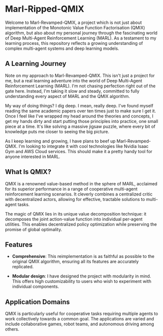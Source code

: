 # Marl-Ripped-QMIX

Welcome to Marl-Revamped-QMIX, a project which is not just about implementation of the Monotonic Value Function Factorisation (QMIX) algorithm, but also about my personal journey through the fascinating world of Deep Multi-Agent Reinforcement Learning (MARL). As a testament to my learning process, this repository reflects a growing understanding of complex multi-agent systems and deep learning models.

## A Learning Journey

Note on my approach to Marl-Revamped-QMIX. This isn't just a project for me, but a real learning adventure into the world of Deep Multi-Agent Reinforcement Learning (MARL). I'm not chasing perfection right out of the gate here. Instead, I'm taking it slow and steady, committed to fully understanding every aspect of MARL and the QMIX algorithm.

My way of doing things? I dig deep. I mean, really deep. I've found myself reading the same academic papers over ten times just to make sure I get it. Once I feel like I've wrapped my head around the theories and concepts, I get my hands dirty and start putting those principles into practice, one small piece at a time. It's like solving a massive jigsaw puzzle, where every bit of knowledge puts me closer to seeing the big picture.

As I keep learning and growing, I have plans to beef up Marl-Revamped-QMIX. I'm looking to integrate it with cool technologies like Nvidia Isaac Gym and AWS Cloud services. This should make it a pretty handy tool for anyone interested in MARL.

## What Is QMIX?

QMIX is a renowned value-based method in the sphere of MARL, acclaimed for its superior performance in a range of cooperative multi-agent reinforcement learning scenarios. It cleverly combines a centralized critic with decentralized actors, allowing for effective, tractable solutions to multi-agent tasks.

The magic of QMIX lies in its unique value decomposition technique: it decomposes the joint action-value function into individual per-agent utilities. This enables decentralized policy optimization while preserving the promise of global optimality.

## Features

- **Comprehensive**: This reimplementation is as faithful as possible to the original QMIX algorithm, ensuring all its features are accurately replicated.

- **Modular design**: I have designed the project with modularity in mind. This offers high customizability to users who wish to experiment with individual components.

## Application Domains

QMIX is particularly useful for cooperative tasks requiring multiple agents to work collectively towards a common goal. The applications are varied and include collaborative games, robot teams, and autonomous driving among others.
